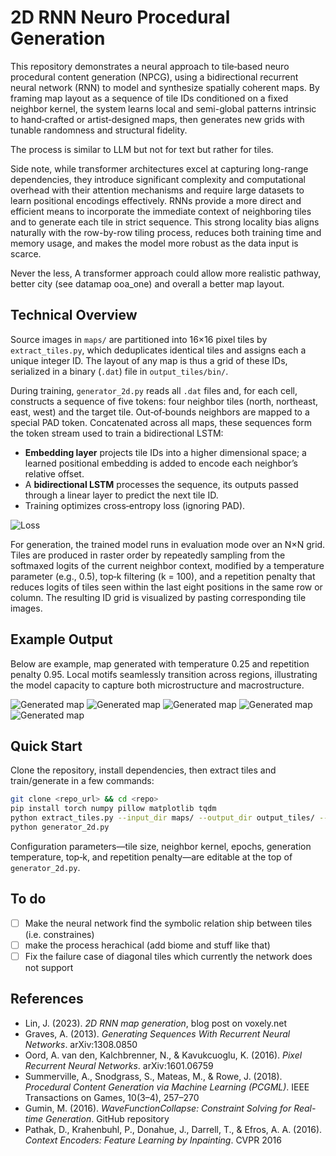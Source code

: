 # 2D RNN Neuro Procedural Generation

This repository demonstrates a neural approach to tile‐based neuro procedural content generation (NPCG), using a bidirectional recurrent neural network (RNN) to model and synthesize spatially coherent maps. By framing map layout as a sequence of tile IDs conditioned on a fixed neighbor kernel, the system learns local and semi-global patterns intrinsic to hand‐crafted or artist‐designed maps, then generates new grids with tunable randomness and structural fidelity.

The process is similar to LLM but not for text but rather for tiles.

Side note, while transformer architectures excel at capturing long-range dependencies, they introduce significant complexity and computational overhead with their attention mechanisms and require large datasets to learn positional encodings effectively. RNNs provide a more direct and efficient means to incorporate the immediate context of neighboring tiles and to generate each tile in strict sequence. This strong locality bias aligns naturally with the row-by-row tiling process, reduces both training time and memory usage, and makes the model more robust as the data input is scarce. 

Never the less, A transformer approach could allow more realistic pathway, better city (see datamap ooa_one) and overall a better map layout.

## Technical Overview

Source images in `maps/` are partitioned into 16×16 pixel tiles by `extract_tiles.py`, which deduplicates identical tiles and assigns each a unique integer ID. The layout of any map is thus a grid of these IDs, serialized in a binary (`.dat`) file in `output_tiles/bin/`.

During training, `generator_2d.py` reads all `.dat` files and, for each cell, constructs a sequence of five tokens: four neighbor tiles (north, northeast, east, west) and the target tile. Out‑of‑bounds neighbors are mapped to a special PAD token. Concatenated across all maps, these sequences form the token stream used to train a bidirectional LSTM:

- **Embedding layer** projects tile IDs into a higher dimensional space; a learned positional embedding is added to encode each neighbor’s relative offset.
- A **bidirectional LSTM** processes the sequence, its outputs passed through a linear layer to predict the next tile ID.
- Training optimizes cross‑entropy loss (ignoring PAD).

![Loss](example/training_loss.png)

For generation, the trained model runs in evaluation mode over an N×N grid. Tiles are produced in raster order by repeatedly sampling from the softmaxed logits of the current neighbor context, modified by a temperature parameter (e.g., 0.5), top‑k filtering (k = 100), and a repetition penalty that reduces logits of tiles seen within the last eight positions in the same row or column. The resulting ID grid is visualized by pasting corresponding tile images.

## Example Output

Below are example, map generated with temperature 0.25 and repetition penalty 0.95. Local motifs seamlessly transition across regions, illustrating the model capacity to capture both microstructure and macrostructure.

![Generated map](example/example_1.png)
![Generated map](example/example_5.png)
![Generated map](example/example_2.png)
![Generated map](example/example_3.png)
![Generated map](example/example_4.png)

## Quick Start

Clone the repository, install dependencies, then extract tiles and train/generate in a few commands:

```bash
git clone <repo_url> && cd <repo>
pip install torch numpy pillow matplotlib tqdm
python extract_tiles.py --input_dir maps/ --output_dir output_tiles/ --tile_size 16
python generator_2d.py
```

Configuration parameters—tile size, neighbor kernel, epochs, generation temperature, top‑k, and repetition penalty—are editable at the top of `generator_2d.py`.

## To do

- [ ] Make the neural network find the symbolic relation ship between tiles (i.e. constraines)
- [ ] make the process herachical (add biome and stuff like that)
- [ ] Fix the failure case of diagonal tiles which currently the network does not support

## References

- Lin, J. (2023). *2D RNN map generation*, blog post on voxely.net
- Graves, A. (2013). *Generating Sequences With Recurrent Neural Networks*. arXiv:1308.0850
- Oord, A. van den, Kalchbrenner, N., & Kavukcuoglu, K. (2016). *Pixel Recurrent Neural Networks*. arXiv:1601.06759
- Summerville, A., Snodgrass, S., Mateas, M., & Rowe, J. (2018). *Procedural Content Generation via Machine Learning (PCGML)*. IEEE Transactions on Games, 10(3–4), 257–270
- Gumin, M. (2016). *WaveFunctionCollapse: Constraint Solving for Real-time Generation*. GitHub repository
- Pathak, D., Krahenbuhl, P., Donahue, J., Darrell, T., & Efros, A. A. (2016). *Context Encoders: Feature Learning by Inpainting*. CVPR 2016
